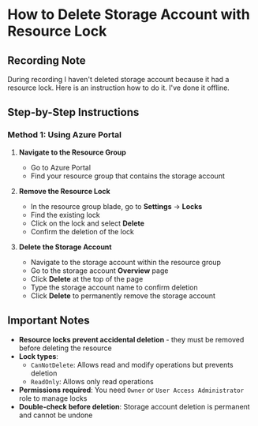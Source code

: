 # How to Delete Storage Account with Resource Lock

## Recording Note

During recording I haven't deleted storage account because it had a resource lock. Here is an instruction how to do it. I've done it offline.

## Step-by-Step Instructions

### Method 1: Using Azure Portal

1. **Navigate to the Resource Group**
   - Go to Azure Portal
   - Find your resource group that contains the storage account

2. **Remove the Resource Lock**
   - In the resource group blade, go to **Settings** → **Locks**
   - Find the existing lock
   - Click on the lock and select **Delete**
   - Confirm the deletion of the lock

3. **Delete the Storage Account**
   - Navigate to the storage account within the resource group
   - Go to the storage account **Overview** page
   - Click **Delete** at the top of the page
   - Type the storage account name to confirm deletion
   - Click **Delete** to permanently remove the storage account

## Important Notes

- **Resource locks prevent accidental deletion** - they must be removed before deleting the resource
- **Lock types**:
  - `CanNotDelete`: Allows read and modify operations but prevents deletion
  - `ReadOnly`: Allows only read operations
- **Permissions required**: You need `Owner` or `User Access Administrator` role to manage locks
- **Double-check before deletion**: Storage account deletion is permanent and cannot be undone
